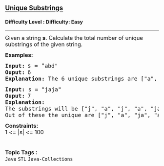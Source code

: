 <h2><a href="https://www.geeksforgeeks.org/problems/unique-substrings0524/1?page=6&category=Java&sortBy=submissions">Unique Substrings</a></h2><h3>Difficulty Level : Difficulty: Easy</h3><hr><div class="problems_problem_content__Xm_eO"><p><span style="font-size: 18px;">Given a string <strong>s</strong>. Calculate the total number of unique substrings of the given string.</span></p>
<p><strong><span style="font-size: 18px;">Examples:</span></strong></p>
<pre><strong><span style="font-size: 18px;">Input:</span> </strong><span style="font-size: 14pt;">s = "</span><span style="font-size: 18px;">abd"</span>
<strong><span style="font-size: 18px;">Ouput:</span> </strong><span style="font-size: 18px;">6</span>
<span style="font-size: 18px;"><strong>Explanation: </strong>The 6 unique substrings are ["a", "b", "d", "ab", "bd", "abd"].</span></pre>
<pre><strong><span style="font-size: 18px;">Input: </span></strong><span style="font-size: 18px;">s = "</span><span style="font-size: 18px;">jaja"</span>
<strong><span style="font-size: 18px;">Ouput:</span> </strong><span style="font-size: 18px;">7</span>
<span style="font-size: 18px;"><strong>Explanation: <br></strong>The substrings will be ["j", "a", "j", "a", "ja", "aj", "ja", "jaj", "aja", "jaja"].<br>Out of these the unique are ["j", "a", "ja", "aj", "jaj", "aja", "jaja"].</span></pre>
<p><span style="font-size: 18px;"><strong>Constraints:</strong><br>1 &lt;= |s| &lt;= 100</span></p></div><br><p><span style=font-size:18px><strong>Topic Tags : </strong><br><code>Java</code>&nbsp;<code>STL</code>&nbsp;<code>Java-Collections</code>&nbsp;